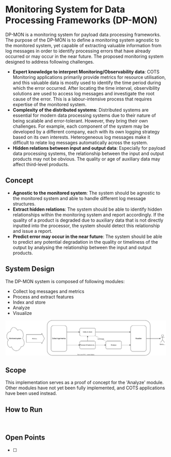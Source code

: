 # Monitoring System for Data Processing Frameworks (DP-MON)

DP-MON is a monitoring system for payload data processing frameworks. The purpose of the DP-MON is to define a monitoring system agnostic to the monitored system, yet capable of extracting valuable information from log messages in order to identify processing errors that have already occurred or may occur in the near future. The proposed monitoring system designed to address following challenges.  

- **Expert knowledge to interpret Monitoring/Observability data**: COTS Monitoring applications primarily provide metrics for resource utilisation, and this valuable data is mostly used to identify the time period during which the error occurred. After locating the time interval, observibility solutions are used to access log messages and investigate the root cause of the error. This is a labour-intensive process that requires expertise of the monitored system. 
- **Complexity of the distributed systems**: Distributed systems are essential for modern data processing systems due to their nature of being scalable and error-tolerant. However, they bring their own challenges. For example, each component of the system may be developed by a different company, each with its own logging strategy based on its own interests. Heterogeneous log messages make it difficult to relate log messages automatically across the system.    
- **Hidden relations between input and output data**: Especially for payload data processing systems, the relationship between the input and output products may not be obvious. The quality or age of auxiliary data may affect third-level products.

## Concept

- **Agnostic to the monitored system**: The system should be agnostic to the monitored system and able to handle different log message structures.
- **Extract hidden relations**: The system should be able to identify hidden relationships within the monitoring system and report accordingly. If the quality of a product is degraded due to auxiliary data that is not directly inputted into the processor, the system should detect this relationship and issue a report. 
- **Predict error may occur in the near future**: The system should be able to predict any potential degradation in the quality or timeliness of the output by analysing the relationship between the input and output products.

## System Design 

The DP-MON system is composed of following modules:
- Collect log messages and metrics 
- Process and extract features 
- Index and store 
- Analyze  
- Visualize  

![Level 0](./docs/level_0_system.svg)


## Scope

This implementation serves as a proof of concept for the 'Analyze' module. Other modules have not yet been fully implemented, and COTS applications have been used instead.

## How to Run

```


```

## Open Points

- [ ] 